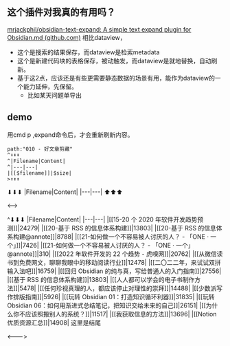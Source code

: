 ## 这个插件对我真的有用吗？

[mrjackphil/obsidian-text-expand: A simple text expand plugin for Obsidian.md (github.com)](https://github.com/mrjackphil/obsidian-text-expand)
相比dataview，
- 这个是搜索的结果保存，而dataview是检索metadata
- 这个是新建代码块的表格保存，被动触发，而dataview是就地替换，自动刷新。
- 基于这2点，应该还是有些更需要静态数据的场景有用，能作为dataview的一个能力延伸，先保留。
	- 比如某天问题单导出

## demo

用cmd p ,expand命令后，才会重新刷新内容。

```expander
path:"010 - 好文章剪藏"
^⬇⬇⬇
^|Filename|Content|
^|---|---|
|[[$filename]]|$size|
>⬆⬆⬆
```
 
⬇⬇⬇
|Filename|Content|
|---|---|
⬆⬆⬆
 
<-->
 
^⬇⬇⬇
|Filename|Content|
|---|---|
|[[15-20 个 2020 年软件开发趋势预测]]|24279|
|[[20-基于 RSS 的信息体系构建]]|13803|
|[[20-基于 RSS 的信息体系构建@annote]]|8788|
|[[21-如何做一个不容易被人讨厌的人？ - 「ONE · 一个」]]|7426|
|[[21-如何做一个不容易被人讨厌的人？ - 「ONE · 一个」@annote]]|310|
|[[2022 年软件开发的 22 个趋势 - 虎嗅网]]|20762|
|[[从微信读书到免费网文，聊聊我眼中的移动阅读行业]]|12478|
|[[二〇二二年，来试试双拼输入法吧]]|16759|
|[[回归 Obsidian 的纯与真，写给普通人的入门指南]]|27556|
|[[基于 RSS 的信息体系构建]]|13803|
|[[人人都可以学会的电子书制作方法]]|5478|
|[[任何珍视真理的人，都应该停止对理性的崇拜]]|14488|
|[[少数派写作排版指南]]|5926|
|[[玩转 Obsidian 01：打造知识循环利器]]|31835|
|[[玩转 Obsidian 06：如何用渐进式总结笔记，把知识交给未来的自己]]|26151|
|[[为什么你不应该照搬别人的系统？]]|11517|
|[[我获取信息的方法]]|13696|
|[[Notion 优质资源汇总]]|14908|
 这里是结尾
 
<--->
